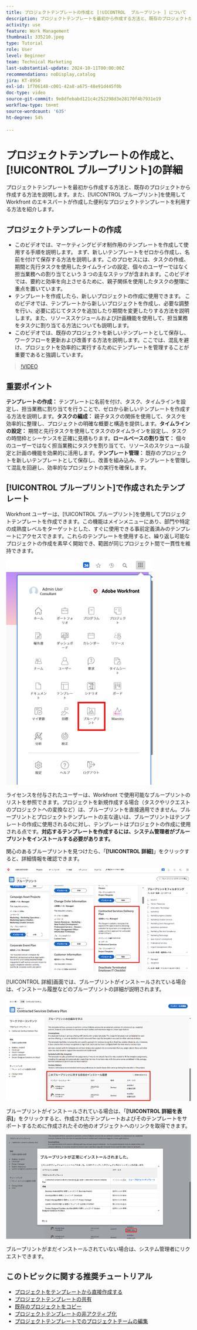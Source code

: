 ```yaml
---
title: プロジェクトテンプレートの作成と [!UICONTROL  ブループリント ] について
description: プロジェクトテンプレートを最初から作成する方法と、既存のプロジェクトから作成する方法を説明します。また、[!UICONTROL ブループリント]を使用して Workfront のエキスパートが作成した便利なプロジェクトテンプレートの世界にアクセスする方法を紹介します。
activity: use
feature: Work Management
thumbnail: 335210.jpeg
type: Tutorial
role: User
level: Beginner
team: Technical Marketing
last-substantial-update: 2024-10-11T00:00:00Z
recommendations: noDisplay,catalog
jira: KT-8950
exl-id: 1f706148-c001-42a8-a675-48e91d445f0b
doc-type: video
source-git-commit: 9e8dfebabd121c4c252298d3e28170f4b7931e19
workflow-type: tm+mt
source-wordcount: '635'
ht-degree: 54%

---
```


# プロジェクトテンプレートの作成と、[!UICONTROL ブループリント]の詳細


プロジェクトテンプレートを最初から作成する方法と、既存のプロジェクトから作成する方法を説明します。また、[!UICONTROL ブループリント]を使用して Workfront のエキスパートが作成した便利なプロジェクトテンプレートを利用する方法を紹介します。

## プロジェクトテンプレートの作成

* このビデオでは、マーケティングビデオ制作用のテンプレートを作成して使用する手順を説明します。 まず、新しいテンプレートをゼロから作成し、名前を付けて保存する方法を説明します。&#x200B; このプロセスには、タスクの作成、期間と先行タスクを使用したタイムラインの設定、個々のユーザーではなく担当業務への割り当てという 3 つの主なステップが含まれます。&#x200B; このビデオでは、要約と効率を向上させるために、親子関係を使用したタスクの整理に重点を置いています。&#x200B;
* テンプレートを作成したら、新しいプロジェクトの作成に使用できます。 このビデオでは、テンプレートから新しいプロジェクトを作成し、必要な調整を行い、必要に応じてタスクを追加したり期間を変更したりする方法を説明します。&#x200B; また、リソーススケジュールおよび計画機能を使用して、担当業務をタスクに割り当てる方法についても説明します。&#x200B;
* このビデオでは、既存のプロジェクトを新しいテンプレートとして保存し、ワークフローを更新および改善する方法を説明します。&#x200B; ここでは、混乱を避け、プロジェクトを効率的に実行するためにテンプレートを管理することが重要であると強調しています。&#x200B;

>[!VIDEO](https://video.tv.adobe.com/v/335210/?quality=12&learn=on)

## 重要ポイント

**テンプレートの作成：** テンプレートに名前を付け、タスク、タイムラインを設定し、担当業務に割り当てを行うことで、ゼロから新しいテンプレートを作成する方法を説明します。&#x200B;
**タスクの編成：** 親子タスクの関係を使用して、タスクを効率的に整理し、プロジェクトの明確な概要と構造を提供します。&#x200B;
**タイムラインの設定：** 期間と先行タスクを使用してタスクのタイムラインを設定し、タスクの時間枠とシーケンスを正確に見積もります。&#x200B;
**ロールベースの割り当て：** 個々のユーザーではなく担当業務にタスクを割り当てて、リソースのスケジュール設定と計画の機能を効果的に活用します。&#x200B;
**テンプレート管理：** 既存のプロジェクトを新しいテンプレートとして保存し、改善を組み込み、テンプレートを管理して混乱を回避し、効率的なプロジェクトの実行を確保します。&#x200B;


## [!UICONTROL ブループリント]で作成されたテンプレート

Workfront ユーザーは、[!UICONTROL ブループリント]を使用してプロジェクトテンプレートを作成できます。この機能はメインメニューにあり、部門や特定の成熟度レベルをターゲットとした、すぐに使用できる事前定義済みのテンプレートにアクセスできます。これらのテンプレートを使用すると、繰り返し可能なプロジェクトの作成を素早く開始でき、範囲が同じプロジェクト間で一貫性を維持できます。

![メインメニューのブループリント](assets/pt-blueprints-01.png)

ライセンスを付与されたユーザーは、Workfront で使用可能なブループリントのリストを参照できます。プロジェクトを新規作成する場合（タスクやリクエストのプロジェクトへの変換など）は、ブループリントを直接適用できません。ブループリントとプロジェクトテンプレートの主な違いは、ブループリントはテンプレートの作成に使用されるのに対し、テンプレートはプロジェクトの作成に使用される点です。**対応するテンプレートを作成するには、システム管理者がブループリントをインストールする必要があります。**

関心のあるブループリントを見つけたら、「**[!UICONTROL 詳細]**」をクリックすると、詳細情報を確認できます。

![ブループリントのリスト](assets/pt-blueprints-02.png)

[!UICONTROL 詳細]画面では、ブループリントがインストールされている場合は、インストール履歴などのブループリントの詳細が説明されます。

![ブループリントの使用に関する詳細](assets/pt-blueprints-03.png)

ブループリントがインストールされている場合は、「**[!UICONTROL 詳細を表示]**」をクリックすると、作成されたテンプレートおよびそのテンプレートをサポートするために作成されたその他のオブジェクトへのリンクを取得できます。

![ブループリントのインストールに関する詳細](assets/pt-blueprints-04.png)

ブループリントがまだインストールされていない場合は、システム管理者にリクエストできます。

## このトピックに関する推奨チュートリアル

* [プロジェクトをテンプレートから直接作成する](/help/manage-work/create-and-manage-project-templates/create-a-project-directly-from-a-template.md)
* [プロジェクトテンプレートの共有](/help/manage-work/create-and-manage-project-templates/share-a-project-template.md)
* [既存のプロジェクトをコピー](/help/manage-work/manage-projects/copy-an-existing-project.md)
* [プロジェクトテンプレートの非アクティブ化](/help/manage-work/create-and-manage-project-templates/deactivate-a-project-template.md)
* [プロジェクトテンプレートでのプロジェクトチームの編集](/help/manage-work/create-and-manage-project-templates/edit-the-project-team-in-a-project-template.md)
